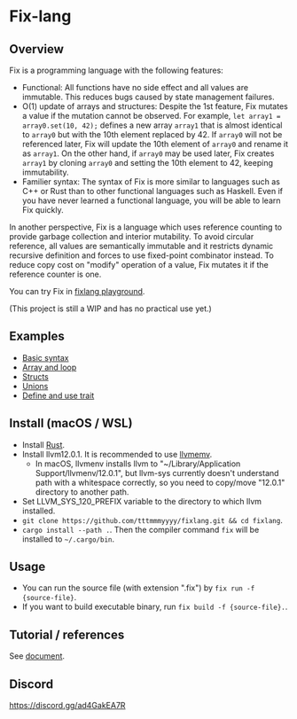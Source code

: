 Fix-lang
====

## Overview

Fix is a programming language with the following features: 
- Functional: All functions have no side effect and all values are immutable. This reduces bugs caused by state management failures.
- O(1) update of arrays and structures: Despite the 1st feature, Fix mutates a value if the mutation cannot be observed. For example, `let array1 = array0.set(10, 42);` defines a new array `array1` that is almost identical to `array0` but with the 10th element replaced by 42. If `array0` will not be referenced later, Fix will update the 10th element of `array0` and rename it as `array1`. On the other hand, if `array0` may be used later, Fix creates `array1` by cloning `array0` and setting the 10th element to 42, keeping immutability.
- Familier syntax: The syntax of Fix is more similar to languages such as C++ or Rust than to other functional languages such as Haskell. Even if you have never learned a functional language, you will be able to learn Fix quickly.

In another perspective, Fix is a language which uses reference counting to provide garbage collection and interior mutability. To avoid circular reference, all values are semantically immutable and it restricts dynamic recursive definition and forces to use fixed-point combinator instead. To reduce copy cost on "modify" operation of a value, Fix mutates it if the reference counter is one.

You can try Fix in [fixlang playground](https://tttmmmyyyy.github.io/fixlang-playground/).

(This project is still a WIP and has no practical use yet.)

## Examples

- [Basic syntax](https://tttmmmyyyy.github.io/fixlang-playground/index.html?src=%2F%2F+Each+source+file+has+to+start+with+module+declaration.%0D%0Amodule+Main%3B%0D%0A%0D%0A%2F%2F+Declaration+and+definition+of+global+value.%0D%0A%2F%2F+%60I64%60+is+the+type+of+64-bit+integers.%0D%0Atruth+%3A+I64%3B%0D%0Atruth+%3D+42%3B+%0D%0A%0D%0A%2F%2F+Declaration+and+definition+of+global+%28recursive%29+function.%0D%0A%2F%2F+To+define+function%2C+write+%60%7Carg0%2C+arg1%2C+...%7C+%28function+body%29%60.%0D%0A%2F%2F+%28Parentheses+around+%60%28function+body%29%60+is+not+mandatory.%29%0D%0A%2F%2F+Note+that+Fix+is+an+expression+based+language.+You+don%27t+need+to+write+%22return+statement%22.%0D%0Acalc_fib+%3A+I64+-%3E+I64%3B%0D%0Acalc_fib+%3D+%7Cn%7C+%28%0D%0A++++if+n+%3C%3D+1+%7B+n+%7D+else+%7B+calc_fib%28n-1%29+%2B+calc_fib%28n-2%29+%7D%0D%0A%29%3B%0D%0A%0D%0Acalc_fib2+%3A+I64+-%3E+I64%3B%0D%0Acalc_fib2+%3D+%7Cn%7C+%28%0D%0A++++%2F%2F+Another+syntax+of+%60if%60%2C+%60if+%28cond%29+%7B+%28then+expr%29+%7D%3B+%28else+expr%29%60%2C+can+be+used+to+write+early+return.%0D%0A++++if+n+%3C%3D+1+%7B+n+%7D%3B%0D%0A%0D%0A++++%2F%2F+Use+%60let%60+to+define+a+local+name.%0D%0A++++let+x+%3D+calc_fib2%28n-1%29%3B%0D%0A++++let+y+%3D+calc_fib2%28n-2%29%3B%0D%0A++++x+%2B+y%0D%0A%29%3B%0D%0A%0D%0Atruth2+%3A+I64%3B%0D%0Atruth2+%3D+%28%0D%0A++++%2F%2F+You+can+define+local+function+%28closure%29+like+this.+%60f%60+has+type+%60I64+-%3E+I64+-%3E+I64+-%3E+I64%60.%0D%0A++++let+f+%3D+%7Ca%2C+b%2C+c%7C+%28a+%2B+b%29+%2A+c%3B%0D%0A%0D%0A++++%2F%2F+Partial+application.+%60double%60+has+type+%60I64+-%3E+I64%60+and+maps+%60c%60+to+%60%281+%2B+1%29+%2A+c+%3D%3D+2+%2A+c%60.%0D%0A++++let+double+%3D+f%281%2C+1%29%3B%0D%0A%0D%0A++++%2F%2F+Right-associative+operator+%60%24%60+applies+a+function+to+a+value%3A+%60f+%24+x+%3D%3D+f%28x%29%60+and+%60f+%24+g+%24+x+%3D%3D+f%28g%28x%29%29%60.%0D%0A++++let+twelve+%3D+double+%24+double+%24+3%3B%0D%0A%0D%0A++++%2F%2F+%60.%60+is+another+operator+to+apply+a+function%3A+%60x.f+%3D%3D+f%28x%29%60.%0D%0A++++%2F%2F+It+has+lower+priority+than+usual+function+call%2C+so+%603.f%281%2C+2%29+%3D%3D+f%281%2C+2%29%283%29+%3D%3D+f%281%2C+2%2C+3%29%60.%0D%0A++++let+nine+%3D+3.f%281%2C+2%29%3B%0D%0A%0D%0A++++double+%24+nine+%2B+twelve%0D%0A%29%3B%0D%0A%0D%0A%2F%2F+Fix+program+calls+%60Main%3A%3Amain%60+%28i.e.%2C+%60main%60+of+%60Main%60+module%29+as+the+entry+point.%0D%0A%2F%2F+%60Main%3A%3Amain%60+must+have+type+%60IO+%28%29%60%2C+where+%60IO+a%60+is+the+type+of+I%2FO+actions+which+return+a+value+of+type+%60a%60.%0D%0A%2F%2F+%60%28%29%60+is+the+unit+type%2C+which+has+a+unique+value+also+written+as+%60%28%29%60.%0D%0Amain+%3A+IO+%28%29%3B%0D%0Amain+%3D+%28%0D%0A++++%2F%2F+%60println+%3A+String+-%3E+IO+%28%29%60+makes+an+I%2FO+action+that+prints+a+string+%28and+a+newline%29.%0D%0A++++%2F%2F+Roughly+speaking%2C+prefix+operator+%60%2Aact%60+performs+the+I%2FO+action+%60act%60+and+evaluates+to+the+value+returned+by+%60act%60.%0D%0A++++let+_+%3D+%2A%28println+%24+%22truth+%3A+%22+%2B+truth.to_string%29%3B%0D%0A++++let+_+%3D+%2A%28println+%24+%22truth2+%3A+%22+%2B+truth2.to_string%29%3B%0D%0A++++let+_+%3D+%2A%28println+%24+%22calc_fib%2810%29+%3A+%22+%2B+calc_fib%2810%29.to_string%29%3B%0D%0A++++let+_+%3D+%2A%28println+%24+%22calc_fib2%2810%29+%3A+%22+%2B+calc_fib2%2810%29.to_string%29%3B%0D%0A%0D%0A++++%2F%2F+%60pure+%3A+a+-%3E+IO+a%60+creates+an+I%2FO+action+which+does+nothing+and+only+returns+a+value.+%0D%0A++++%2F%2F+By+a+syntax+sugar%2C+you+can+write+%60pure%28%29%60+instead+of+%60pure%28%28%29%29%60.%0D%0A++++pure%28%29%0D%0A%29%3B)
- [Array and loop](https://tttmmmyyyy.github.io/fixlang-playground/index.html?src=module+Main%3B%0D%0A%0D%0A%2F%2F+Prints+30th+value+of+Fibonacci+sequence.%0D%0Amain+%3A+IO+%28%29%3B%0D%0Amain+%3D+%28%0D%0A++++%2F%2F+%60fill+%3A+I64+-%3E+a+-%3E+Array+a%60+in+namespace+%60Std%3A%3AArray%60+creates+an+array+of+specified+length+and+filled+by+a+value.%0D%0A++++let+arr+%3D+Array%3A%3Afill%2831%2C+0%29%3B%0D%0A++++%2F%2F+%60set%60+and+%60set%21%60+of+type+%60I64+-%3E+a+-%3E+Array+a+-%3E+Array+a%60+insert+a+value+into+an+array.%0D%0A++++%2F%2F+%60set%60+updates+the+given+array+in+O%281%29+if+the+reference+counter+of+it+is+one%2C+%0D%0A++++%2F%2F+or+inserts+a+value+after+cloning+the+array+%28it+takes+O%28n%29%29+otherwise.%0D%0A++++%2F%2F+%60set%21%60+always+tries+to+update+the+given+array+in+O%281%29%2C+or+panics+if+the+reference+counter+is+greater+than+one.%0D%0A++++%2F%2F+There+are+also+%60mod%60+and+%60mod%21%60+of+type+%60I64+-%3E+%28a+-%3E+a%29+-%3E+Array+a+-%3E+Array+a%60%2C+which+update+a+value+of+an+array.%0D%0A++++let+arr+%3D+arr.set%21%280%2C+0%29%3B%0D%0A++++let+arr+%3D+arr.set%21%281%2C+1%29%3B%0D%0A++++%2F%2F+A+way+for+loop+is+to+use+%60loop%60%2C+%60continue%60+and+%60break%60.%0D%0A++++%2F%2F+loop+%3A+s+-%3E+LoopResult+s+r+-%3E+r+--+Takes+the+initial+state+and+loop+body%2C+and+performs+loop.%0D%0A++++%2F%2F+continue+%3A+s+-%3E+LoopResult+s+r+--+Takes+the+next+state+and+continues+the+loop.%0D%0A++++%2F%2F+break+%3A+r+-%3E+LoopResult+s+r+--+Breaks+the+loop+and+returns+the+given+value.%0D%0A++++let+arr+%3D+loop%28%282%2C+arr%29%2C+%7C%28idx%2C+arr%29%7C%0D%0A++++++++if+idx+%3D%3D+arr.get_size+%7B%0D%0A++++++++++++break+%24+arr%0D%0A++++++++%7D+else+%7B%0D%0A++++++++++++%2F%2F+To+get+a+value+of+an+array%2C+use+%60%40+%3A+I64+-%3E+Array+a+-%3E+a%60.%0D%0A++++++++++++let+x+%3D+arr.%40%28idx-1%29%3B%0D%0A++++++++++++let+y+%3D+arr.%40%28idx-2%29%3B%0D%0A++++++++++++let+arr+%3D+arr.set%21%28idx%2C+x%2By%29%3B%0D%0A++++++++++++continue+%24+%28idx%2B1%2C+arr%29%0D%0A++++++++%7D%0D%0A++++%29%3B%0D%0A++++println+%24+arr.%40%2830%29.to_string+%2F%2F+832040%0D%0A%29%3B)
- [Structs](https://tttmmmyyyy.github.io/fixlang-playground/index.html?src=module+Main%3B%0D%0A%0D%0A%2F%2F+You+can+define+struct+as+follows%3A%0D%0A%2F%2F+%60F64%60+is+the+type+of+64-bit+floating+values.%0D%0Atype+Quantity+%3D+struct+%7B+value+%3A+F64%2C+unit+%3A+String+%7D%3B%0D%0A%0D%0Anamespace+Quantity+%7B%0D%0A%0D%0A++++make+%3A+F64+-%3E+String+-%3E+Quantity%3B%0D%0A++++make+%3D+%7Cval%2C+unit%7C+%28%0D%0A++++++++%2F%2F+Construction+of+a+struct+value.%0D%0A++++++++Quantity+%7B+value+%3A+val%2C+unit+%3A+unit+%7D%0D%0A++++%29%3B%0D%0A%0D%0A++++stringify+%3A+Quantity+-%3E+String%3B%0D%0A++++stringify+%3D+%7Cq%7C+%28%0D%0A++++++++%2F%2F+To+get+a+field+value%2C+use+the+function+%60%40%28field+name%29+%3A+%28Struct%29+-%3E+%28FieldType%29%60.%0D%0A++++++++q.%40value.to_string+%2B+%22+%22+%2B+q.%40unit%0D%0A++++%29%3B%0D%0A%0D%0A++++add+%3A+Quantity+-%3E+Quantity+-%3E+Quantity%3B%0D%0A++++%2F%2F+Pattern+matching+is+available+in+function+definition.%0D%0A++++add+%3D+%7CQuantity+%7B+value+%3A+lhs_val%2C+unit+%3A+lhs_unit+%7D%2C+rhs%7C+%28%0D%0A++++++++%2F%2F+Pattern+matching+is+also+available+in+let-binding.%0D%0A++++++++let+Quantity+%7B+value+%3A+rhs_val%2C+unit+%3A+rhs_unit+%7D+%3D+rhs%3B%0D%0A++++++++if+lhs_unit+%3D%3D+rhs_unit+%7B%0D%0A++++++++++++Quantity+%7B+value+%3A+lhs_val+%2B+rhs_val%2C+unit+%3A+lhs_unit+%7D%0D%0A++++++++%7D+else+%7B%0D%0A++++++++++++abort%28%29%0D%0A++++++++%7D%0D%0A++++%29%3B%0D%0A%0D%0A++++%2F%2F+%223.0+kg%22+%2A+%222.0+m%22+%3D%3D+%226.0+kg+m%22%0D%0A++++mul+%3A+Quantity+-%3E+Quantity+-%3E+Quantity%3B%0D%0A++++mul+%3D+%7Crhs%2C+lhs%7C+%28+%2F%2F+Note+that+%60lhs.mul%28rhs%29+%3D%3D+mul%28rhs%2C+lhs%29%60%2C+so+we+call+the+first+argument+as+%60rhs%60.%0D%0A++++++++let+val+%3D+lhs.%40value+%2A+rhs.%40value%3B%0D%0A++++++++%2F%2F+%60set_%28field+name%29+%3A+%28FieldType%29+-%3E+%28Struct%29+-%3E+%28Struct%29%60+updates+a+field.%0D%0A++++++++%2F%2F+%60mod_%28field+name%29+%3A+%28%28FieldType%29+-%3E+%28FieldType%29%29+-%3E+%28Struct%29+-%3E+%28Struct%29%60+transforms+a+field.%0D%0A++++++++lhs.set_value%28val%29.mod_unit%28%7Cu%7C+u+%2B+%22+%22+%2B+rhs.%40unit%29%0D%0A++++%29%3B%0D%0A%0D%0A++++%2F%2F+Pair+%28or+tuple%29+is+a+special+struct+with+fields+%600%60+and+%601%60.%0D%0A++++%2F%2F+Field+accessor+functions+%60%400%60%2C+%60%401%60%2C+sette%2Fmodifier+functions+%60set_0%60%2C+%60set_1%60%2C+%60mod_0%60%2C+%60mod_1%60%0D%0A++++%2F%2F+and+pattern+matching+are+available+as+well+as+user-defined+structs.%0D%0A++++from_pair+%3A+%28F64%2C+String%29+-%3E+Quantity%3B%0D%0A++++from_pair+%3D+%7C%28val%2C+unit%29%7C+make%28val%2C+unit%29%3B%0D%0A%7D%0D%0A%0D%0A%2F%2F+You+can+also+define+a+generic+struct+parametrized+by+a+type+variable%3A%0D%0Atype+Quantity2+a+%3D+struct+%7B+value+%3A+a%2C+unit+%3A+String+%7D%3B%0D%0A%0D%0Anamespace+Quantity2+%7B%0D%0A++++make+%3A+a+-%3E+String+-%3E+Quantity2+a%3B%0D%0A++++make+%3D+%7Cval%2C+unit%7C+Quantity2+%7B+value+%3A+val%2C+unit+%3A+unit+%7D%3B%0D%0A%0D%0A++++stringify+%3A+%5Ba+%3A+ToString%5D+Quantity2+a+-%3E+String%3B%0D%0A++++stringify+%3D+%7Cq%7C+q.%40value.to_string+%2B+%22+%22+%2B+q.%40unit%3B%0D%0A%7D%0D%0A%0D%0Amain+%3A+IO+%28%29%3B%0D%0Amain+%3D+%28%0D%0A++++let+x+%3D+Quantity%3A%3Amake%281.0%2C+%22kg%22%29%3B%0D%0A++++let+y+%3D+Quantity%3A%3Amake%282.0%2C+%22kg%22%29%3B%0D%0A++++let+z+%3D+Quantity%3A%3Amake%283.0%2C+%22m%22%29%3B%0D%0A++++let+q+%3D+x.add%28y%29.mul%28z%29%3B+%2F%2F+%281.0+kg+%2B+2.0+kg%29+%2A+3.0+m+%0D%0A++++let+_+%3D+%2A%28println+%24+q.stringify%29%3B%0D%0A++++let+q2+%3D+Quantity2%3A%3Amake%2842%2C+%22s%22%29%3B+%2F%2F+q2+%3A+Quantity2+I64%0D%0A++++let+_+%3D+%2A%28println+%24+q2.stringify%29%3B%0D%0A++++pure%28%29%0D%0A%29%3B%0D%0A)
- [Unions](https://tttmmmyyyy.github.io/fixlang-playground/index.html?src=module+Main%3B%0D%0A%0D%0Aimport+Math%3B+%2F%2F+for+pi64%0D%0A%0D%0A%2F%2F+Tagged+union+can+be+defined+as+follows%3A%0D%0Atype+Angle+%3D+union+%7B+radian%3A+F64%2C+degree%3A+F64+%7D%3B%0D%0A%0D%0A%2F%2F+You+can+define+generic+unions+by+writing+%60type+SomeUnion+a+%3D+union+%7B+...%28use+type+%60a%60+for+type+of+fields%29...+%7D%3B%60%0D%0A%0D%0Anamespace+Angle+%7B%0D%0A++++to_degree+%3A+Angle+-%3E+Angle%3B%0D%0A++++to_degree+%3D+%7Ca%7C+%28%0D%0A++++++++%2F%2F+%60is_%28variant%29+%3A+%28Union%29+-%3E+Bool%60+checks+whether+the+union+value+is+a+specific+variant.%0D%0A++++++++if+a.is_degree+%7B+a+%7D%3B%0D%0A++++++++%2F%2F+%60%28variant%29+%3A+%28VariantType%29+-%3E+%28Union%29%60+constructs+an+union+value.%0D%0A++++++++%2F%2F+%60as_%28variant%29+%3A+%28Union%29+-%3E+%28VariantType%29%60+extracts+a+value+from+an+union+value+%28or+panics%29.%0D%0A++++++++Angle%3A%3Adegree%28a.as_radian+%2A+180.0+%2F+Math%3A%3Api64%29%0D%0A++++%29%3B%0D%0A%0D%0A++++stringify_as_degree+%3A+Angle+-%3E+String%3B%0D%0A++++stringify_as_degree+%3D+%7Ca%7C+%28%0D%0A++++++++let+a+%3D+a.to_degree%3B%0D%0A++++++++a.as_degree.to_string+%2B+%22+deg%22+%0D%0A++++%29%3B%0D%0A%7D%0D%0A%0D%0Amain+%3A+IO+%28%29%3B%0D%0Amain+%3D+%28%0D%0A++++println+%24+Angle%3A%3Aradian%28Math%3A%3Api64+%2F+6.0%29.stringify_as_degree+%2F%2F+30+degree%0D%0A%29%3B%0D%0A)
- [Define and use trait](https://tttmmmyyyy.github.io/fixlang-playground/index.html?src=module+Main%3B%0D%0A%0D%0A%2F%2A%0D%0AEq+trait+is+defined+in+standard+library+as+follows%3A+%0D%0A%0D%0Atrait+a+%3A+Eq+%7B%0D%0A++++eq+%3A+a+-%3E+a+-%3E+Bool%0D%0A%7D%0D%0A%0D%0AExpression+%60x+%3D%3D+y%60+is+interpreted+as+%60Eq%3A%3Aeq%28x%2C+y%29%60.%0D%0A%2A%2F%0D%0A%0D%0Atype+Pair+a+b+%3D+struct+%7B+fst%3A+a%2C+snd%3A+b+%7D%3B%0D%0A%0D%0A%2F%2F+In+the+trait+implementation%2C+you+can+specify+preconditions+on+type+variables+in+%60%5B%5D%60+bracket+after+%60impl%60.%0D%0Aimpl+%5Ba+%3A+Eq%2C+b+%3A+Eq%5D+Pair+a+b+%3A+Eq+%7B%0D%0A++++eq+%3D+%7Clhs%2C+rhs%7C+%28%0D%0A++++++++lhs.%40fst+%3D%3D+rhs.%40fst+%26%26+lhs.%40snd+%3D%3D+rhs.%40snd%0D%0A++++%29%3B%0D%0A%7D%0D%0A%0D%0A%2F%2F+You+can+specify+preconditions+of+type+variables+in+the+%60%5B%5D%60+bracket+before+type+signature.%0D%0Asearch+%3A+%5Ba+%3A+Eq%5D+a+-%3E+Array+a+-%3E+I64%3B%0D%0Asearch+%3D+%7Celem%2C+arr%7C+loop%280%2C+%7Cidx%7C%0D%0A++++if+idx+%3D%3D+arr.get_size+%7B+break+%24+-1+%7D%3B%0D%0A++++if+arr.%40%28idx%29+%3D%3D+elem+%7B+break+%24+idx+%7D%3B%0D%0A++++continue+%24+%28idx+%2B+1%29%0D%0A%29%3B%0D%0A%0D%0A%2F%2F+An+example+of+defining+higher-kinded+trait.%0D%0A%2F%2F+All+type+variable+has+kind+%60%2A%60+by+default%2C+and+any+kind+of+higher-kinded+type+variable+need+to+be+annoted+explicitly.%0D%0Atrait+%5Bf+%3A+%2A-%3E%2A%5D+f+%3A+MyFunctor+%7B%0D%0A++++mymap+%3A+%28a+-%3E+b%29+-%3E+f+a+-%3E+f+b%3B%0D%0A%7D%0D%0A%0D%0A%2F%2F+An+example+of+implementing+higher-kinded+trait.%0D%0A%2F%2F+%60Array%60+is+a+type+of+kind+%60%2A+-%3E+%2A%60%2C+so+matches+to+the+kind+of+trait+%60MyFunctor%60.%0D%0Aimpl+Array+%3A+MyFunctor+%7B%0D%0A++++mymap+%3D+%7Cf%2C+arr%7C+%28%0D%0A++++++++Array%3A%3Afrom_map%28arr.get_size%2C+%7Cidx%7C+f%28arr.%40%28idx%29%29%29%0D%0A++++%29%3B%0D%0A%7D%0D%0A%0D%0Amain+%3A+IO+%28%29%3B%0D%0Amain+%3D+%28%0D%0A++++let+arr+%3D+Array%3A%3Afrom_map%286%2C+%7Cx%7C+x%29%3B+%2F%2F+arr+%3D+%5B0%2C1%2C2%2C...%2C9%5D.%0D%0A++++let+arr+%3D+arr.mymap%28%7Cx%7C+Pair+%7B+fst%3A+x+%25+2%2C+snd%3A+x+%25+3+%7D%29%3B+%2F%2F+arr+%3D+%5B%280%2C+0%29%2C+%281%2C+1%29%2C+%280%2C+2%29%2C+...%5D.%0D%0A++++println+%24+arr.search%28Pair+%7B+fst%3A+1%2C+snd%3A+2%7D%29.to_string+%2F%2F+5%2C+the+first+number+x+such+that+x+%25+2+%3D%3D+1+and+x+%25+3+%3D%3D+2.%0D%0A%29%3B)

## Install (macOS / WSL)

- Install [Rust](https://www.rust-lang.org/tools/install).
- Install llvm12.0.1. It is recommended to use [llvmemv](https://crates.io/crates/llvmenv).
    - In macOS, llvmenv installs llvm to "~/Library/Application Support/llvmenv/12.0.1", but llvm-sys currently doesn't understand path with a whitespace correctly, so you need to copy/move "12.0.1" directory to another path.
- Set LLVM_SYS_120_PREFIX variable to the directory to which llvm installed.
- `git clone https://github.com/tttmmmyyyy/fixlang.git && cd fixlang`.
- `cargo install --path .`. Then the compiler command `fix` will be installed to `~/.cargo/bin`.

## Usage

- You can run the source file (with extension ".fix") by `fix run -f {source-file}`.
- If you want to build executable binary, run `fix build -f {source-file}.`.

## Tutorial / references

See [document](/Document.md).

## Discord

https://discord.gg/ad4GakEA7R